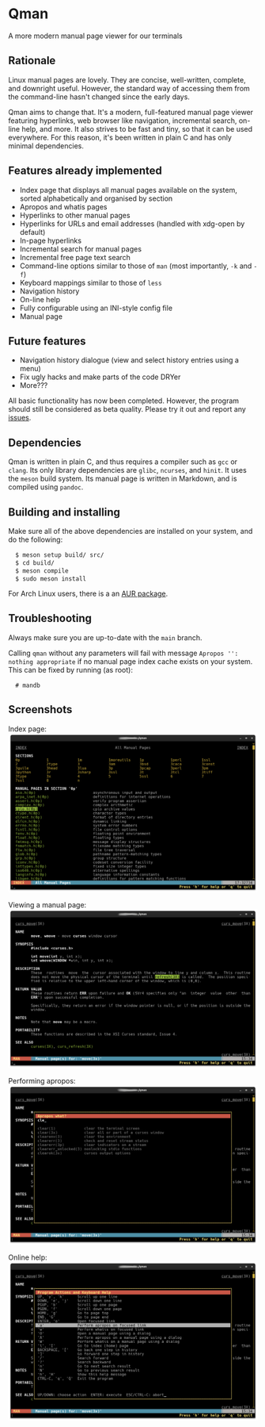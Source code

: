 # Qman
A more modern manual page viewer for our terminals

## Rationale
Linux manual pages are lovely. They are concise, well-written, complete, and
downright useful. However, the standard way of accessing them from the
command-line hasn't changed since the early days.

Qman aims to change that. It's a modern, full-featured manual page viewer
featuring hyperlinks, web browser like navigation, incremental search, on-line
help, and more. It also strives to be fast and tiny, so that it can be used
everywhere. For this reason, it's been written in plain C and has only minimal
dependencies.

## Features already implemented
- Index page that displays all manual pages available on the system, sorted
  alphabetically and organised by section
- Apropos and whatis pages
- Hyperlinks to other manual pages
- Hyperlinks for URLs and email addresses (handled with xdg-open by default)
- In-page hyperlinks
- Incremental search for manual pages
- Incremental free page text search
- Command-line options similar to those of `man` (most importantly, `-k` and
  `-f`)
- Keyboard mappings similar to those of `less`
- Navigation history
- On-line help
- Fully configurable using an INI-style config file
- Manual page

## Future features
- Navigation history dialogue (view and select history entries using a menu)
- Fix ugly hacks and make parts of the code DRYer
- More???

All basic functionality has now been completed. However, the program should
still be considered as beta quality. Please try it out and report any
[issues](https://github.com/plp13/qman/issues).

## Dependencies
Qman is written in plain C, and thus requires a compiler such as `gcc` or
`clang`. Its only library dependencies are `glibc`, `ncurses`, and `hinit`. It
uses the `meson` build system. Its manual page is written in Markdown, and is
compiled using `pandoc`.

## Building and installing
Make sure all of the above dependencies are installed on your system, and do the
following:

```
  $ meson setup build/ src/
  $ cd build/
  $ meson compile
  $ sudo meson install
```

For Arch Linux users, there is a an [AUR package](https://aur.archlinux.org/packages/qman-git).

## Troubleshooting
Always make sure you are up-to-date with the `main` branch.

Calling `qman` without any parameters will fail with message
`Apropos '': nothing appropriate` if no manual page index cache exists on your
system. This can be fixed by running (as root):

```
  # mandb
```

## Screenshots

Index page:
![Index Page](/screenshots/qman_index.png)

Viewing a manual page:
![Viewing a Manual Page](/screenshots/qman_man.png)

Performing apropos:
![Performing Apropos](/screenshots/qman_apropos.png)

Online help:
![On-line Help](/screenshots/qman_help.png)
